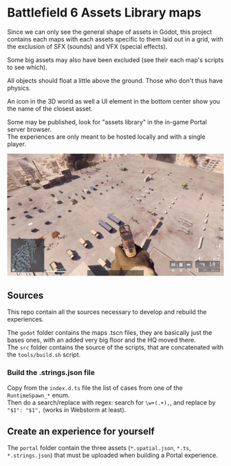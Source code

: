# Battlefield 6 Assets Library maps

Since we can only see the general shape of assets in Godot, this project contains each maps 
with each assets specific to them laid out in a grid, with the exclusion of SFX (sounds) and VFX (special effects).

Some big assets may also have been excluded (see their each map's scripts to see which).

All objects should float a little above the ground. Those who don't thus have physics.

An icon in the 3D world as well a UI element in the bottom center show you the name of the closest asset.

Some may be published, look for "assets library" in the in-game Portal server browser.    
The experiences are only meant to be hosted locally and with a single player.

![abbasid assets](imgs/abbasid.jpg)

## Sources

This repo contain all the sources necessary to develop and rebuild the experiences.

The `godot` folder contains the maps .tscn files, they are basically just the bases ones, with an added very big floor and the HQ moved there.  
The `src` folder contains the source of the scripts, that are concatenated with the `tools/build.sh` script.

### Build the .strings.json file

Copy from the `index.d.ts` file the list of cases from one of the `RuntimeSpawn_*` enum.  
Then do a search/replace with regex: search for `\w+(.+),`, and replace by `  "$1": "$1",` (works in Webstorm at least).

## Create an experience for yourself

The `portal` folder contain the three assets (`*.spatial.json`, `*.ts`, `*.strings.json`) that must be uploaded when building a Portal experience.
